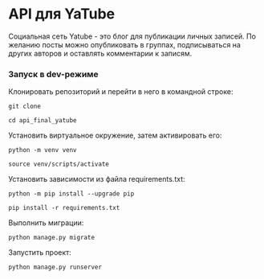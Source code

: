 # API для YaTube
Социальная сеть Yatube - это блог для публикации личных записей. По желанию посты можно опубликовать в группах, подписываться на других авторов и оставлять комментарии к записям. 
### Запуск в dev-режиме
Клонировать репозиторий и перейти в него в командной строке:
```
git clone 
```
```
cd api_final_yatube
```
Установить виртуальное окружение, затем активировать его:
```
python -m venv venv
```
```
source venv/scripts/activate
```
Установить зависимости из файла requirements.txt:
```
python -m pip install --upgrade pip
```
```
pip install -r requirements.txt
```
Выполнить миграции:
```
python manage.py migrate
```
Запустить проект:
```
python manage.py runserver
